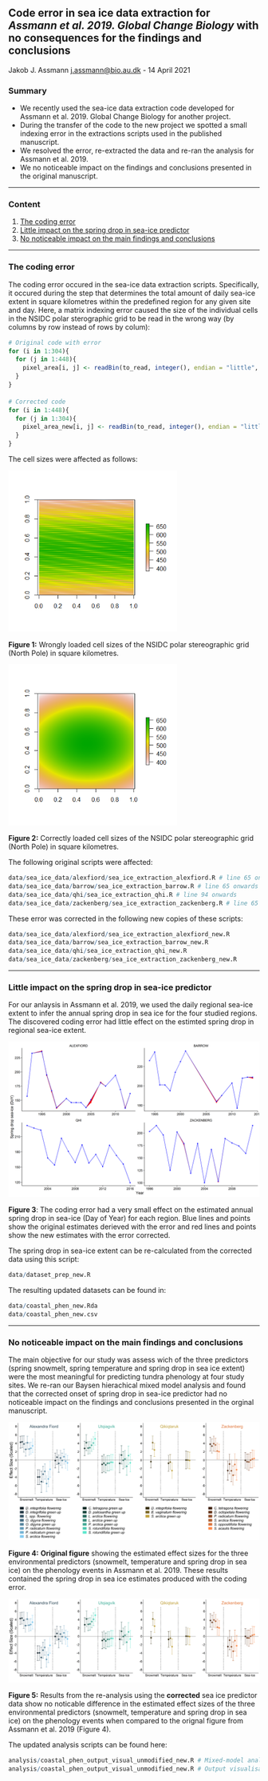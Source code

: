 ## Code error in sea ice data extraction for *Assmann et al. 2019. Global Change Biology* with no consequences for the findings and conclusions 

Jakob J. Assmann j.assmann@bio.au.dk - 14 April 2021

### Summary

- We recently used the sea-ice data extraction code developed for Assmann et al. 2019. Global Change Biology for another project. 
- During the transfer of the code to the new project we spotted a small indexing error in the extractions scripts used in the published manuscript. 
- We resolved the error, re-extracted the data and re-ran the analysis for Assmann et al. 2019. 
- We no noticeable impact on the findings and conclusions presented in the original manuscript. 

---

### Content

1. [The coding error](#the-coding-error)
2. [Little impact on the spring drop in sea-ice predictor](#Little-impact-on-the-spring-drop-in-sea\-ice-predictor)
3. [No noticeable impact on the main findings and conclusions](#No-noticeable-impact-on-the-main-findings-and-conclusions)

---

### The coding error

The coding error occured in the sea-ice data extraction scripts. Specifically, it occured during the step that determines the total amount of daily sea-ice extent in square kilometres within the predefined region for any given site and day. Here, a matrix indexing error caused the size of the individual cells in the NSIDC polar sterographic grid to be read in the wrong way (by columns by row instead of rows by colum):

``` r 
# Original code with error  
for (i in 1:304){
  for (j in 1:448){
    pixel_area[i, j] <- readBin(to_read, integer(), endian = "little", size = 4) / 1000 
  }
}

# Corrected code
for (i in 1:448){
  for (j in 1:304){
    pixel_area_new[i, j] <- readBin(to_read, integer(), endian = "little", size = 4) / 1000 
  }
}
```

The cell sizes were affected as follows:

<img src="data/2020_02_01_quality_control/qc_2021/polar_grid_cell_area_wrong.png" style="zoom:75%;" />

__Figure 1:__ Wrongly loaded cell sizes of the NSIDC polar stereographic grid (North Pole) in square kilometres.



<img src="data/2020_02_01_quality_control/qc_2021/polar_grid_cell_area_correct.png" style="zoom:75%;" />

 __Figure 2:__ Correctly loaded cell sizes of the NSIDC polar stereographic grid  (North Pole) in square kilometres.



The following original scripts were affected:

``` R
data/sea_ice_data/alexfiord/sea_ice_extraction_alexfiord.R # line 65 onwards
data/sea_ice_data/barrow/sea_ice_extraction_barrow.R # line 65 onwards 
data/sea_ice_data/qhi/sea_ice_extraction_qhi.R # line 94 onwards
data/sea_ice_data/zackenberg/sea_ice_extraction_zackenberg.R # line 65 onwards
```

These error was corrected in the following new copies of these scripts:

``` R
data/sea_ice_data/alexfiord/sea_ice_extraction_alexfiord_new.R 
data/sea_ice_data/barrow/sea_ice_extraction_barrow_new.R  
data/sea_ice_data/qhi/sea_ice_extraction_qhi_new.R 
data/sea_ice_data/zackenberg/sea_ice_extraction_zackenberg_new.R
```

---

 ### Little impact on the spring drop in sea-ice predictor

For our anlaysis in Assmann et al. 2019, we used the daily regional sea-ice extent to infer the annual spring drop in sea ice for the four studied regions. The discovered coding error had little effect on the estimted spring drop in regional sea-ice extent.



![](data/2020_02_01_quality_control/qc_2021/diff_sea_ice_drop.png)

__Figure 3__: The coding error had a very small effect on the estimated annual spring drop in sea-ice (Day of Year) for each region. Blue lines and points show the original estimates derieved with the error and red lines and points show the new estimates with the error corrected. 

The spring drop in sea-ice extent can be re-calculated from the corrected data using this script:

``` R
data/dataset_prep_new.R
```

The resulting updated datasets can be found in:

``` R
data/coastal_phen_new.Rda
data/coastal_phen_new.csv
```

---

### No noticeable impact on the main findings and conclusions

The main objective for our study was assess wich of the three predictors (spring snowmelt, spring temperature and spring drop in sea ice extent) were the most meaningful for predicting tundra phenology at four study sites. We re-ran our Baysen hierachical mixed model analysis and found that the corrected onset of spring drop in sea-ice predictor had no noticeable impact on the findings and conclusions presented in the orginal manuscript.



![](analysis/unmodified/coastal_spp_effect_size_plot_centre_legend.png)

__Figure 4:__ **Original figure** showing the estimated effect sizes for the three environmental predictors (snowmelt, temperature and spring drop in sea ice) on the phenology events in Assmann et al. 2019. These results contained the spring drop in sea ice estimates produced with the coding error. 



![](analysis/2021_02_01_new_analysis/coastal_spp_effect_size_plot.png)

__Figure 5:__ Results from the re-analysis using the **corrected** sea ice predictor data show no noticable difference in the estimated effect sizes of the three environmental predictors (snowmelt, temperature and spring drop in sea ice) on the phenology events when compared to the orignal figure from Assmann et al. 2019 (Figure 4).

The updated analysis scripts can be found here:

``` R
analysis/coastal_phen_output_visual_unmodified_new.R # Mixed-model analysis 
analysis/coastal_phen_output_visual_unmodified_new.R # Output visualisation
```

 
